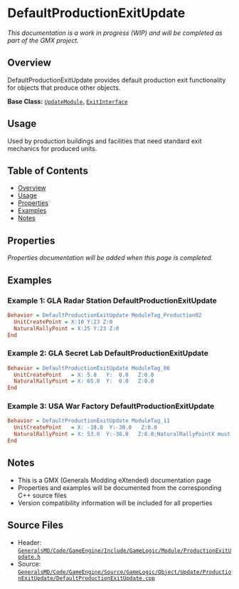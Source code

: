 # DefaultProductionExitUpdate

*This documentation is a work in progress (WIP) and will be completed as part of the GMX project.*

## Overview

DefaultProductionExitUpdate provides default production exit functionality for objects that produce other objects.

**Base Class:** [`UpdateModule`](../../GeneralsMD/Code/GameEngine/Include/GameLogic/Module/UpdateModule.h), [`ExitInterface`](../../GeneralsMD/Code/GameEngine/Include/GameLogic/Module/DefaultProductionExitUpdate.h)

## Usage

Used by production buildings and facilities that need standard exit mechanics for produced units.

## Table of Contents

- [Overview](#overview)
- [Usage](#usage)
- [Properties](#properties)
- [Examples](#examples)
- [Notes](#notes)

## Properties

*Properties documentation will be added when this page is completed.*

## Examples

### Example 1: GLA Radar Station DefaultProductionExitUpdate
```ini
Behavior = DefaultProductionExitUpdate ModuleTag_Production02
  UnitCreatePoint = X:10 Y:23 Z:0
  NaturalRallyPoint = X:25 Y:23 Z:0
End
```

### Example 2: GLA Secret Lab DefaultProductionExitUpdate
```ini
Behavior = DefaultProductionExitUpdate ModuleTag_06
  UnitCreatePoint   = X: 5.0   Y:  0.0   Z:0.0
  NaturalRallyPoint = X: 65.0  Y:  0.0   Z:0.0
End
```

### Example 3: USA War Factory DefaultProductionExitUpdate
```ini
Behavior = DefaultProductionExitUpdate ModuleTag_11
  UnitCreatePoint   = X: -10.0  Y:-30.0   Z:0.0
  NaturalRallyPoint = X: 53.0  Y:-30.0   Z:0.0;NaturalRallyPointX must always match GeometryMajorRadius! -ML
End
```

## Notes

- This is a GMX (Generals Modding eXtended) documentation page
- Properties and examples will be documented from the corresponding C++ source files
- Version compatibility information will be included for all properties

## Source Files

- Header: [`GeneralsMD/Code/GameEngine/Include/GameLogic/Module/ProductionExitUpdate.h`](../../GeneralsMD/Code/GameEngine/Include/GameLogic/Module/ProductionExitUpdate.h)
- Source: [`GeneralsMD/Code/GameEngine/Source/GameLogic/Object/Update/ProductionExitUpdate/DefaultProductionExitUpdate.cpp`](../../GeneralsMD/Code/GameEngine/Source/GameLogic/Object/Update/ProductionExitUpdate/DefaultProductionExitUpdate.cpp)
